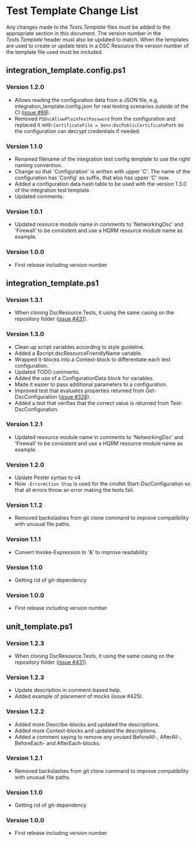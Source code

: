 # Test Template Change List

Any changes made to the *Tests.Template* files must be added to the appropriate
section in this document.
The version number in the *Tests.Template* header must also be updated to match.
When the templates are used to create or update tests in a DSC Resource the
version number of the template file used must be included.

## integration_template.config.ps1

### Version 1.2.0

- Allows reading the configuration data from a JSON file,
  e.g. integration_template.config.json for real testing scenarios outside of
  the CI ([issue #89](https://github.com/PowerShell/DscResources/issues/89)).
- Removed `PSDscAllowPlainTextPassword` from the configuration and replaced it
  with `CertificateFile = $env:DscPublicCertificatePath` so the configuration
  can decrypt credentials if needed.

### Version 1.1.0

- Renamed filename of the integration test config template to use the right
  naming convention.
- Change so that 'Configuration' is written with upper 'C'. The name of the
  configuration has 'Config' as suffix, that also has upper 'C' now.
- Added a configuration data hash table to be used with the version 1.3.0 of the
  integration test template.
- Updated comments.

### Version 1.0.1

- Updated resource module name in comments to 'NetworkingDsc' and 'Firewall' to
  be consistent and use a HQRM resource module name as example.

### Version 1.0.0

- First release including version number

## integration_template.ps1

### Version 1.3.1

- When cloning DscResource.Tests, it using the same casing on the repository folder
  ([issue #431](https://github.com/PowerShell/DscResources/issues/431)).

### Version 1.3.0

- Clean up script variables according to style guideline.
- Added a $script:dscResourceFriendlyName variable.
- Wrapped It-blocks into a Context-block to differentiate each test
  configuration.
- Updated TODO comments.
- Added the use of a ConfigurationData block for variables.
- Made it easier to pass additional parameters to a configuration.
- Improved test that evaluates properties returned from
  Get-DscConfiguration ([issue #328](https://github.com/PowerShell/DscResources/issues/328)).
- Added a test that verifies that the correct value is returned from
  Test-DscConfiguration.

### Version 1.2.1

- Updated resource module name in comments to 'NetworkingDsc' and 'Firewall' to
  be consistent and use a HQRM resource module name as example.

### Version 1.2.0

- Update Pester syntax to v4
- Now `-ErrorAction Stop` is used for the cmdlet Start-DscConfiguration so
  that all errors throw an error making the tests fail.

### Version 1.1.2

- Removed backslashes from git clone command to improve compatibility with
  unusual file paths.

### Version 1.1.1

- Convert Invoke-Expression to '&' to improve readability

### Version 1.1.0

- Getting rid of git-dependency

### Version 1.0.0

- First release including version number

## unit_template.ps1

### Version 1.2.3

- When cloning DscResource.Tests, it using the same casing on the repository folder
  ([issue #431](https://github.com/PowerShell/DscResources/issues/431)).

### Version 1.2.3

- Update description in comment-based help.
- Added example of placement of mocks (issue #425).

### Version 1.2.2

- Added more Describe-blocks and updated the descriptions.
- Added more Context-blocks and updated the descriptions.
- Added a comment saying to remove any unused BeforeAll-, AfterAll-,
  BeforeEach- and AfterEach-blocks.

### Version 1.2.1

- Removed backslashes from git clone command to improve compatibility
  with unusual file paths.

### Version 1.1.0

- Getting rid of git-dependency

### Version 1.0.0

- First release including version number

